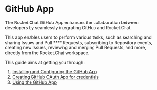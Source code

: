 # GitHub App

The Rocket.Chat GitHub App enhances the collaboration between developers by seamlessly integrating GitHub and Rocket.Chat.

This app enables users to perform various tasks, such as searching and sharing Issues and Pull \*\*\*\* Requests, subscribing to Repository events, creating new Issues, reviewing and merging Pull Requests, and more, directly from the Rocket.Chat workspace.

This guide aims at getting you through:

1. [Installing and Configuring the GitHub App](install-github-app.md)
2. [Creating GitHub OAuth App for credentials](creating-github-oauth-app.md)
3. [Using the GitHub App](using-github-app.md)
